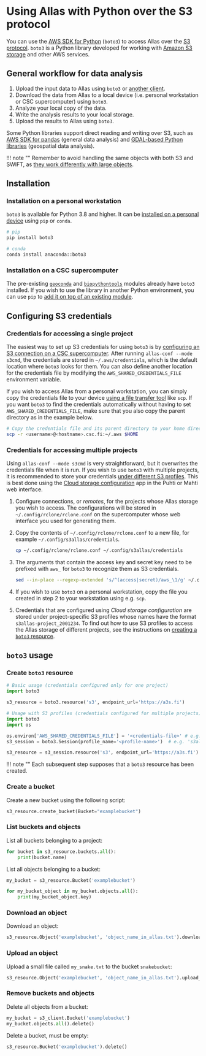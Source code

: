 # Using Allas with Python over the S3 protocol

You can use the [AWS SDK for Python](https://boto3.amazonaws.com/v1/documentation/api/latest/index.html)
(`boto3`) to access Allas over the [S3 protocol](../introduction.md#protocols).
`boto3` is a Python library developed for working with
[Amazon S3 storage](https://aws.amazon.com/s3/) and other AWS services.

## General workflow for data analysis

1. Upload the input data to Allas using `boto3` or [another
   client](../accessing_allas.md).
2. Download the data from Allas to a local device
(i.e. personal workstation or CSC supercomputer) using `boto3`.
3. Analyze your local copy of the data.
4. Write the analysis results to your local storage.
5. Upload the results to Allas using `boto3`.

Some Python libraries support direct reading and writing over S3,
such as
[AWS SDK for pandas](https://aws-sdk-pandas.readthedocs.io/en/stable/)
(general data analysis)
and
[GDAL-based Python libraries](https://github.com/csc-training/geocomputing/blob/master/python/allas/working_with_allas_from_Python_S3.py)
(geospatial data analysis).

!!! note ""
    Remember to avoid handling the same objects with both S3 and SWIFT, as
    [they work differently with large objects](../introduction.md#protocols).

## Installation

### Installation on a personal workstation

`boto3` is available for Python 3.8 and higher.
It can be
[installed on a personal device](https://boto3.amazonaws.com/v1/documentation/api/latest/guide/quickstart.html#installation)
using `pip` or `conda`.

```bash
# pip
pip install boto3

# conda
conda install anaconda::boto3
```

### Installation on a CSC supercomputer

The pre-existing [`geoconda`](../../../apps/geoconda.md) and
[`biopythontools`](../../../apps/biopython.md) modules already have `boto3`
installed. If you wish to use the library in another Python environment, you can
use `pip` to
[add it on top of an existing module](../../../support/tutorials/python-usage-guide.md#installing-python-packages-to-existing-modules).

## Configuring S3 credentials

### Credentials for accessing a single project

The easiest way to set up S3 credentials for using `boto3` is by
[configuring an S3 connection on a CSC supercomputer](s3_client.md#configuring-s3-connection-in-supercomputers).
After running `allas-conf --mode s3cmd`, the credentials are stored in
`~/.aws/credentials`, which is the default location where `boto3` looks for
them. You can also define another location for the credentials file by
modifying the `AWS_SHARED_CREDENTIALS_FILE` environment variable.

If you wish to access Allas from a personal workstation,
you can simply copy the credentials file to your device
[using a file transfer tool](../../moving/index.md) like `scp`.
If you want `boto3` to find the credentials automatically
without having to set `AWS_SHARED_CREDENTIALS_FILE`,
make sure that you also copy the parent directory as in the example
below.

```bash
# Copy the credentials file and its parent directory to your home directory
scp -r <username>@<hostname>.csc.fi:~/.aws $HOME
```

### Credentials for accessing multiple projects

Using `allas-conf --mode s3cmd` is very straightforward,
but it overwrites the credentials file when it is run.
If you wish to use `boto3` with multiple projects,
it is recommended to store your credentials
[under different S3 profiles](https://boto3.amazonaws.com/v1/documentation/api/latest/guide/credentials.html#shared-credentials-file).
This is best done using the 
[Cloud storage configuration](../../../computing/webinterface/file-browser.md#accessing-allas-and-lumi-o)
app in the Puhti or Mahti web interface.

1. Configure connections, or _remotes_, for the projects whose Allas storage you wish
to access. The configurations will be stored in `~/.config/rclone/rclone.conf` on
the supercomputer whose web interface you used for generating them.

2. Copy the contents of `~/.config/rclone/rclone.conf` to a new file,
for example `~/.config/s3allas/credentials`.

    ```bash
    cp ~/.config/rclone/rclone.conf ~/.config/s3allas/credentials
    ```

3. The arguments that contain the access key and secret key need to be prefixed
   with `aws_` for `boto3` to recognize them as S3 credentials.

    ```bash
    sed --in-place --regexp-extended 's/^(access|secret)/aws_\1/g' ~/.config/s3allas/credentials
    ```

4. If you wish to use `boto3` on a personal workstation, copy the file you
created in step 2 to your workstation using e.g. `scp`.

5. Credentials that are configured using *Cloud storage configuration*
are stored under project-specific S3 profiles whose names have the format
`s3allas-project_2001234`. To find out how to use S3 profiles to access the
Allas storage of different projects, see the instructions on
[creating a `boto3` resource](#create-boto3-resource).

## `boto3` usage

### Create `boto3` resource

```python
# Basic usage (credentials configured only for one project)
import boto3

s3_resource = boto3.resource('s3', endpoint_url='https://a3s.fi')
```

```python
# Usage with S3 profiles (credentials configured for multiple projects)
import boto3
import os

os.environ['AWS_SHARED_CREDENTIALS_FILE'] = '<credentials-file>' # e.g. '~/.config/s3allas/credentials'
s3_session = boto3.Session(profile_name='<profile-name>')  # e.g. 's3allas-project_2001234'

s3_resource = s3_session.resource('s3', endpoint_url='https://a3s.fi')
```

!!! note ""
    Each subsequent step supposes that a `boto3` resource has been created.

### Create a bucket

Create a new bucket using the following script:

```python
s3_resource.create_bucket(Bucket="examplebucket")
```

### List buckets and objects

List all buckets belonging to a project:
```python
for bucket in s3_resource.buckets.all():
    print(bucket.name)
```

List all objects belonging to a bucket:
```python
my_bucket = s3_resource.Bucket('examplebucket')

for my_bucket_object in my_bucket.objects.all():
    print(my_bucket_object.key)

```

### Download an object

Download an object:
```python
s3_resource.Object('examplebucket', 'object_name_in_allas.txt').download_file('local_file.txt')
```

### Upload an object

Upload a small file called `my_snake.txt` to the bucket `snakebucket`:

```python
s3_resource.Object('examplebucket', 'object_name_in_allas.txt').upload_file('local_file.txt')
```

### Remove buckets and objects

Delete all objects from a bucket:

```python
my_bucket = s3_client.Bucket('examplebucket')
my_bucket.objects.all().delete()

```

Delete a bucket, must be empty:
```python
s3_resource.Bucket('examplebucket').delete()
```
